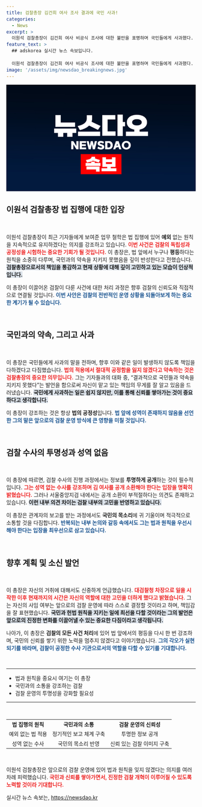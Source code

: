 ```yaml
---
title: 검찰총장 김건희 여사 조사 결과에 국민 사과!
categories:
  - News
excerpt: >
  이원석 검찰총장이 김건희 여사 비공식 조사에 대한 불만을 표명하며 국민들에게 사과했다. 법 앞에 성역은 없다고 강조한 그는 향후 필요한 조치를 약속했다. 그의 가방에는 인의예지신이 적혀있어 더욱 주목받고 있다.
feature_text: >
  ## adskorea 실시간 뉴스 속보입니다.

  이원석 검찰총장이 김건희 여사 비공식 조사에 대한 불만을 표명하며 국민들에게 사과했다. 법 앞에 성역은 없다고 강조한 그는 향후 필요한 조치를 약속했다. 그의 가방에는 인의예지신이 적혀있어 더욱 주목받고 있다.
image: '/assets/img/newsdao_breakingnews.jpg'
---
```


<p><img src="/assets/img/newsdao_breakingnews.jpg" alt="adskorea 속보" /></p>

<h2 data-ke-size="size26">이원석 검찰총장 법 집행에 대한 입장</h2>

<p data-ke-size="size16">&nbsp;</p>

<p>이원석 검찰총장이 최근 기자들에게 보여준 업무 철학은 법 집행에 있어 <strong>예외</strong> 없는 원칙을 지속적으로 유지하겠다는 의지를 강조하고 있습니다. <b><span style="color: #ee2323;">이번 사건은 검찰의 독립성과 공정성을 시험하는 중요한 기회가 될 것입니다.</span></b> 이 총장은, 법 앞에서 누구나 <strong>평등</strong>하다는 원칙을 소중히 다루며, 국민과의 약속을 지키지 못했음을 깊이 반성한다고 전했습니다. <b><span style="background-color: #21538527;">검찰총장으로서의 책임을 통감하고 현재 상황에 대해 깊이 고민하고 있는 모습이 인상적입니다.</span></b> </p>

<p>이 총장이 이끌어온 검찰이 다룬 사건에 대한 처리 과정은 향후 검찰의 신뢰도와 직접적으로 연결될 것입니다. <b><span style="color: #1a5490;">이번 사안은 검찰의 전반적인 운영 상황을 되돌아보게 하는 중요한 계기가 될 수 있습니다.</span></b> </p>

<p data-ke-size="size16">&nbsp;</p>

<h2 data-ke-size="size26">국민과의 약속, 그리고 사과</h2>

<p data-ke-size="size16">&nbsp;</p>

<p>이 총장은 국민들에게 사과의 말을 전하며, 향후 이와 같은 일이 발생하지 않도록 책임을 다하겠다고 다짐했습니다. <b><span style="color: #ee2323;">법의 적용에서 절대적 공정함을 잃지 않겠다고 약속하는 것은 검찰총장의 중요한 의무입니다.</span></b> 그는 기자들과의 대화 중, “결과적으로 국민들과 약속을 지키지 못했다”는 발언을 함으로써 자신이 맡고 있는 책임의 무게를 잘 알고 있음을 드러냈습니다. <b><span style="background-color: #21538527;">국민에게 사과하는 일은 쉽지 않지만, 이를 통해 신뢰를 쌓아가는 것이 중요하다고 생각합니다.</span></b> </p>

<p>이 총장이 강조하는 것은 항상 <strong>법의 공정성</strong>입니다. <b><span style="color: #1a5490;">법 앞에 성역이 존재하지 않음을 선언한 그의 말은 앞으로의 검찰 운영 방식에 큰 영향을 미칠 것입니다.</span></b> </p>

<p data-ke-size="size16">&nbsp;</p>

<h2 data-ke-size="size26">검찰 수사의 투명성과 성역 없음</h2>

<p data-ke-size="size16">&nbsp;</p>

<p>이 총장에 따르면, 검찰 수사의 진행 과정에서는 정보를 <strong>투명하게 공개</strong>하는 것이 필수적입니다. <b><span style="color: #ee2323;">그는 성역 없는 수사를 강조하며 김 여사를 공개 소환해야 한다는 입장을 명확히 밝혔습니다.</span></b> 그러나 서울중앙지검 내에서는 공개 소환이 부적절하다는 의견도 존재하고 있습니다. <b><span style="background-color: #21538527;">이런 내부 의견 차이는 검찰 내부의 고민을 반영하고 있습니다.</span></b> </p>

<p>이 총장은 관계자의 보고를 받는 과정에서도 <strong>국민의 목소리</strong>에 귀 기울이며 적극적으로 소통할 것을 다짐합니다. <b><span style="color: #1a5490;">반복되는 내부 논의와 갈등 속에서도 그는 법과 원칙을 우선시해야 한다는 입장을 최우선으로 삼고 있습니다.</span></b> </p>

<p data-ke-size="size16">&nbsp;</p>

<h2 data-ke-size="size26">향후 계획 및 소신 발언</h2>

<p data-ke-size="size16">&nbsp;</p>

<p>이 총장은 자신의 거취에 대해서도 신중하게 언급했습니다. <b><span style="color: #ee2323;">대검찰청 차장으로 일을 시작한 이후 현재까지의 시간은 자신의 역할에 대한 고민을 더하게 했다고 밝혔습니다.</span></b> 그는 자신의 사임 여부는 앞으로의 검찰 운영에 따라 스스로 결정할 것이라고 하며, 책임감을 잘 표현했습니다. <b><span style="background-color: #21538527;">국민과 헌법 원칙을 지키는 일에 최선을 다할 것이라는 그의 발언은 앞으로의 진정한 변화를 이끌어낼 수 있는 중요한 다짐이라고 생각됩니다.</span></b> </p>

<p>나아가, 이 총장은 <strong>검찰의 모든 사건 처리</strong>에 있어 법 앞에서의 평등을 다시 한 번 강조하며, 국민의 신뢰를 쌓기 위한 노력을 멈추지 않겠다고 이야기했습니다. <b><span style="color: #1a5490;">그의 각오가 실현되기를 바라며, 검찰이 공정한 수사 기관으로서의 역할을 다할 수 있기를 기대합니다.</span></b> </p>

<p data-ke-size="size16">&nbsp;</p>

<hr>

<ul>
  <li>법과 원칙을 중요시 여기는 이 총장</li>
  <li>국민과의 소통을 강조하는 검찰</li>
  <li>검찰 운영의 투명성을 강화할 필요성</li>
</ul>

<hr>

<p data-ke-size="size16">&nbsp;</p>

<table>
  <tr>
    <td style="text-align: center; height: 17px;"><b>법 집행의 원칙</b></td>
    <td style="text-align: center; height: 17px;"><b>국민과의 소통</b></td>
    <td style="text-align: center; height: 17px;"><b>검찰 운영의 신뢰성</b></td>
  </tr>
  <tr>
    <td style="text-align: center; height: 17px;">예외 없는 법 적용</td>
    <td style="text-align: center; height: 17px;">정기적인 보고 체계 구축</td>
    <td style="text-align: center; height: 17px;">투명한 정보 공개</td>
  </tr>
  <tr>
    <td style="text-align: center; height: 17px;">성역 없는 수사</td>
    <td style="text-align: center; height: 17px;">국민의 목소리 반영</td>
    <td style="text-align: center; height: 17px;">신뢰 있는 검찰 이미지 구축</td>
  </tr>
</table>

<p data-ke-size="size16">&nbsp;</p>

<p>이원석 검찰총장은 앞으로의 검찰 운영에 있어 법과 원칙을 잊지 않겠다는 의지를 여러 차례 피력했습니다. <b><span style="color: #ee2323;">국민과 신뢰를 쌓아가면서, 진정한 검찰 개혁이 이루어질 수 있도록 노력할 것이라 기대합니다.</span></b></p>
실시간 뉴스 속보는, <a href="https://newsdao.kr" rel="dofollow">https://newsdao.kr</a>


